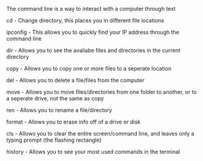 The command line is a way to interact with a computer through text

cd - Change directory, this places you in different file locations

ipconfig - This allows you to quickly find your IP address through the command line

dir - Allows you to see the avaliabe files and directories in the current directory 

copy - Allows you to copy one or more files to a seperate location

del - Allows you to delete a file/files from the computer

move - Allows you to move files/directories from one folder to another, or to a seperate drive, not the same as copy

ren - Allows you to rename a file/directory

format - Allows you to erase info off of a drive or disk

cls - Allows you to clear the entire screen/command line, and leaves only a typing prompt (the flashing rectangle)

history - Allows you to see your most used commands in the terminal